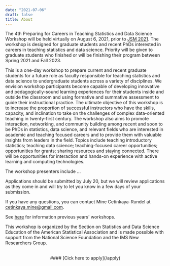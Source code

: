 ```yaml
---
date: "2021-07-06"
draft: false
title: About
---
```


The 4th Preparing for Careers in Teaching Statistics and Data Science Workshop will be held virtually on August 6, 2021, prior to [JSM 2021](https://ww2.amstat.org/meetings/jsm/2021/). The workshop is designed for graduate students and recent PhDs interested in careers in teaching statistics and data science. Priority will be given to graduate students who finished or will be finishing their program between Spring 2021 and Fall 2023.

This is a one-day workshop to prepare current and recent graduate students for a future role as faculty responsible for teaching statistics and data science to undergraduate students across a variety of disciplines. We envision workshop participants become capable of developing innovative and pedagogically-sound learning experiences for their students inside and outside the classroom and using formative and summative assessment to guide their instructional practice. The ultimate objective of this workshop is to increase the proportion of successful instructors who have the skills, capacity, and inclination to take on the challenges of complex data-oriented teaching in twenty-first century. The workshop also aims to promote interaction, networking, and community building among recent and soon to be PhDs in statistics, data science, and relevant fields who are interested in academic and teaching focused careers and to provide them with valuable insights from leaders in the field. Topics include teaching introductory statistics; teaching data science; teaching-focused career opportunities; opportunities for grants; sharing resources and staying connected. There will be opportunities for interaction and hands-on experience with active learning and computing technologies.

The workshop presenters include ...

Applications should be submitted by July 20, but we will review applications as they come in and will try to let you know in a few days of your submission. 

If you have any questions, you can contact Mine Cetinkaya-Rundel at [cetinkaya.mine@gmail.com](mailto:cetinkaya.mine@gmail.com).

See [here](/past) for information previous years' workshops.

This workshop is organized by the Section on Statistics and Data Science Education of the American Statistical Association and is made possible with support from the National Science Foundation and the IMS New Researchers Group.

<br>
<center>
#### [Cick here to apply](/apply)
</center>
<br>
